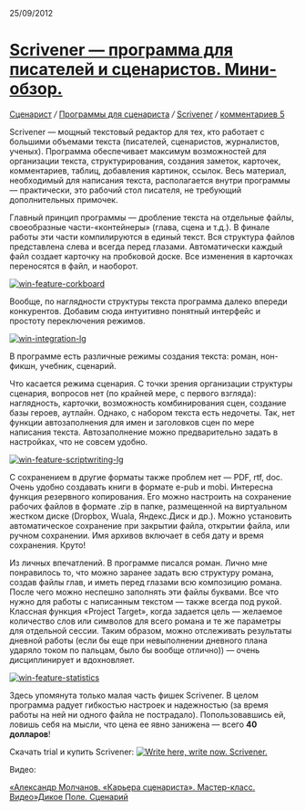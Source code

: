 25/09/2012

# [Scrivener — программа для писателей и сценаристов. Мини-обзор.](https://kinodramaturg.ru/scrivener-dlya-pisateley-scenaristov/)

[Сценарист](https://kinodramaturg.ru/author/admin/) */* [Программы для сценариста](https://kinodramaturg.ru/uchebniki/soft_scenariy/) */* [Scrivener](https://kinodramaturg.ru/tag/scrivener/) */* [комментариев 5](https://kinodramaturg.ru/scrivener-dlya-pisateley-scenaristov/#comments)

 

Scrivener — мощный текстовый редактор для тех, кто работает с большими объемами текста (писателей, сценаристов, журналистов, ученых). Программа обеспечивает максимум возможностей для организации текста, структурирования, создания заметок, карточек, комментариев, таблиц, добавления картинок, ссылок. Весь материал, необходимый для написания текста, располагается внутри программы — практически, это рабочий стол писателя, не требующий дополнительных примочек.

Главный принцип программы — дробление текста на отдельные файлы, своеобразные части-«контейнеры» (глава, сцена и т.д.).  В финале работы эти части компилируются в единый текст. Вся структура файлов представлена слева  и всегда перед глазами. Автоматически каждый файл создает карточку на пробковой доске. Все изменения в карточках переносятся в файл, и наоборот.

[![win-feature-corkboard](http://kinodramaturg.ru/wp-content/uploads/2012/09/win-feature-corkboard.jpg)](http://kinodramaturg.ru/scrivener-dlya-pisateley-scenaristov/win-feature-corkboard/)

 

 

 

 

 

 

 

 

Вообще, по наглядности структуры текста программа далеко впереди конкурентов. Добавим сюда интуитивно понятный интерфейс и простоту переключения режимов.

[![win-integration-lg](http://kinodramaturg.ru/wp-content/uploads/2012/09/win-integration-lg.jpg)](http://kinodramaturg.ru/scrivener-dlya-pisateley-scenaristov/win-integration-lg/)

 

 

 

 

 

 

 

 

 

 

 

 

 

 

 

В программе есть различные режимы создания текста: роман, нон-фикшн, учебник, сценарий.

Что касается режима сценария. С точки зрения организации структуры сценария, вопросов нет (по крайней мере, с первого взгляда): наглядность, карточки, возможность комбинирования сцен, создание базы героев, аутлайн. Однако, с набором текста есть недочеты. Так, нет функции автозаполнения для имен и заголовков сцен по мере написания текста. Автозаполнение можно предварительно задать в настройках, что не совсем удобно.

[![win-feature-scriptwriting-lg](http://kinodramaturg.ru/wp-content/uploads/2012/09/win-feature-scriptwriting-lg-312x494.jpg)](http://kinodramaturg.ru/scrivener-dlya-pisateley-scenaristov/win-feature-scriptwriting-lg/)

 

 

С сохранением в другие форматы также проблем нет — PDF, rtf, doc. Очень удобно создавать книги в формате e-pub и mobi. Интересна функция резервного копирования. Его можно настроить на сохранение рабочих файлов в формате .zip в папке, размещенной на виртуальном жестком диске (Dropbox, Wuala, Яндекс.Диск и др.). Можно установить автоматическое сохранение при закрытии файла, открытии файла, или ручном сохранении. Имя архивов включает в себя дату и время сохранения. Круто!

Из личных впечатлений. В программе писался роман. Лично мне понравилось то, что можно заранее задать всю структуру романа, создав файлы глав, и иметь перед глазами всю композицию романа. После чего можно неспешно заполнять эти файлы буквами. Все что нужно для работы с написанным текстом — также всегда под рукой. Классная  функция «Project Target», когда задается цель — желаемое количество слов или символов для всего романа и те же параметры для отдельной сессии. Таким образом, можно отслеживать результаты дневной работы (если бы еще при невыполнении дневного плана ударяло током по пальцам, было бы вообще отлично)) — очень дисциплинирует и вдохновляет.

[![win-feature-statistics](http://kinodramaturg.ru/wp-content/uploads/2012/09/win-feature-statistics.jpg)](http://kinodramaturg.ru/scrivener-dlya-pisateley-scenaristov/win-feature-statistics/)

Здесь упомянута только малая часть фишек Scrivener. В целом программа радует гибкостью настроек и надежностью (за время работы на ней ни одного файла не пострадало). Попользовавшись ей, ловишь себя на мысли, что цена ее явно занижена — всего **40 долларов**!

Скачать trial и купить Scrivener: [![Write here, write now. Scrivener.](http://www.literatureandlatte.com/share_scrivener/WriteHereSmall.png)](http://www.literatureandlatte.com/scrivener.php)

Видео:

[«Александр Молчанов. «Карьера сценариста». Мастер-класс. Видео](https://kinodramaturg.ru/aleksandr-molchanov-karera-scenarista-master-klass-video/)[»Дикое Поле. Сценарий](https://kinodramaturg.ru/dikoe-pole-scenarij/)